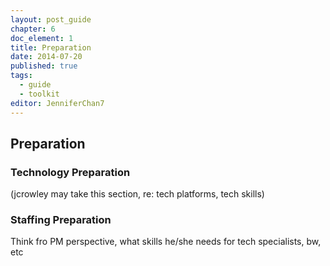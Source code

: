 ```yaml
---
layout: post_guide
chapter: 6
doc_element: 1
title: Preparation
date: 2014-07-20
published: true
tags:
  - guide
  - toolkit
editor: JenniferChan7
---
```


## Preparation

### Technology Preparation
(jcrowley may take this section, re: tech platforms, tech skills)

### Staffing Preparation

Think fro PM perspective, what skills he/she needs for tech specialists, bw, etc

